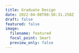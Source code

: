 ```yaml
---
title: Graduate Design
date: 2022-04-08T08:50:31.258Z
draft: false
featured: false
image:
  filename: featured
  focal_point: Smart
  preview_only: false
---
```

